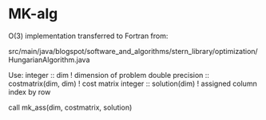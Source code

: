 MK-alg
======

O(3) implementation transferred to Fortran from:

src/main/java/blogspot/software_and_algorithms/stern_library/optimization/HungarianAlgorithm.java

Use:
integer :: dim                            ! dimension of problem
double precision :: costmatrix(dim, dim)  ! cost matrix
integer :: solution(dim)                  ! assigned column index by row

call mk_ass(dim, costmatrix, solution)
